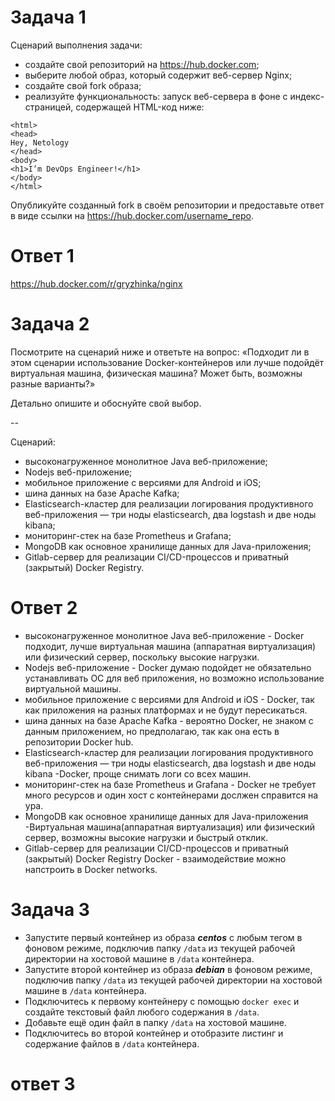 
# Задача 1

Сценарий выполнения задачи:

- создайте свой репозиторий на https://hub.docker.com;
- выберите любой образ, который содержит веб-сервер Nginx;
- создайте свой fork образа;
- реализуйте функциональность:
запуск веб-сервера в фоне с индекс-страницей, содержащей HTML-код ниже:
```
<html>
<head>
Hey, Netology
</head>
<body>
<h1>I’m DevOps Engineer!</h1>
</body>
</html>
```

Опубликуйте созданный fork в своём репозитории и предоставьте ответ в виде ссылки на https://hub.docker.com/username_repo.

# Ответ 1

https://hub.docker.com/r/gryzhinka/nginx

# Задача 2

Посмотрите на сценарий ниже и ответьте на вопрос:
«Подходит ли в этом сценарии использование Docker-контейнеров или лучше подойдёт виртуальная машина, физическая машина? Может быть, возможны разные варианты?»

Детально опишите и обоснуйте свой выбор.

--

Сценарий:

- высоконагруженное монолитное Java веб-приложение;
- Nodejs веб-приложение;
- мобильное приложение c версиями для Android и iOS;
- шина данных на базе Apache Kafka;
- Elasticsearch-кластер для реализации логирования продуктивного веб-приложения — три ноды elasticsearch, два logstash и две ноды kibana;
- мониторинг-стек на базе Prometheus и Grafana;
- MongoDB как основное хранилище данных для Java-приложения;
- Gitlab-сервер для реализации CI/CD-процессов и приватный (закрытый) Docker Registry.

# Ответ 2

- высоконагруженное монолитное Java веб-приложение - Docker  подходит, лучше виртуальная машина (аппаратная виртуализация) или физический сервер, поскольку высокие нагрузки.
- Nodejs веб-приложение - Docker  думаю подойдет не обязательно устанавливать ОС для веб приложения, но возможно использование виртуальной машины.
- мобильное приложение c версиями для Android и iOS - Docker, так как приложения на разных платформах и не будут пересикаться.
- шина данных на базе Apache Kafka - вероятно Docker, не знаком с данным приложением, но предполагаю, так как она есть в репозитории Docker hub.
- Elasticsearch-кластер для реализации логирования продуктивного веб-приложения — три ноды elasticsearch, два logstash и две ноды kibana -Docker, проще снимать логи со всех машин.
- мониторинг-стек на базе Prometheus и Grafana - Docker не требует много ресурсов и один хост с контейнерами дослжен справится на ура.
- MongoDB как основное хранилище данных для Java-приложения -Виртуальная машина(аппаратная виртуализация) или физический сервер, возможны высокие нагрузки и быстрый отклик.
- Gitlab-сервер для реализации CI/CD-процессов и приватный (закрытый) Docker Registry Docker - взаимодействие можно напстроить в Docker networks.

# Задача 3

- Запустите первый контейнер из образа ***centos*** c любым тегом в фоновом режиме, подключив папку ```/data``` из текущей рабочей директории на хостовой машине в ```/data``` контейнера.
- Запустите второй контейнер из образа ***debian*** в фоновом режиме, подключив папку ```/data``` из текущей рабочей директории на хостовой машине в ```/data``` контейнера.
- Подключитесь к первому контейнеру с помощью ```docker exec``` и создайте текстовый файл любого содержания в ```/data```.
- Добавьте ещё один файл в папку ```/data``` на хостовой машине.
- Подключитесь во второй контейнер и отобразите листинг и содержание файлов в ```/data``` контейнера.

# ответ 3

